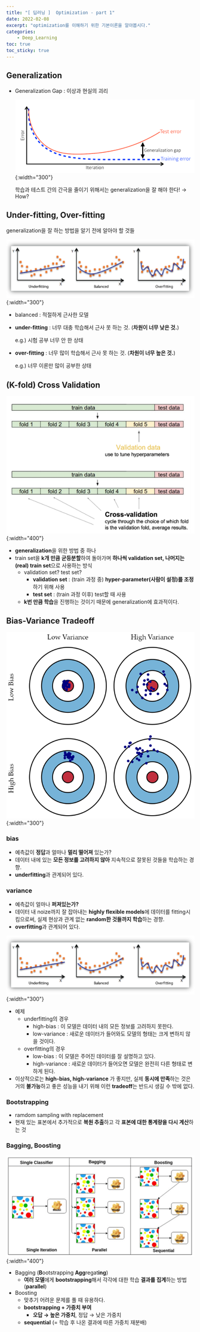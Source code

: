 ```yaml
---
title: "[ 딥러닝 ]  Optimization - part 1"
date: 2022-02-08
excerpt: "optimization를 이해하기 위한 기본이론을 알아봅시다."
categories: 
    - Deep_Learning
toc: true
toc_sticky: true
---
```



## Generalization

- Generalization Gap : 이상과 현실의 괴리
    
    ![1.png](/assets/images/posts/deep_learning/optimization/1.png){:width="300"}
    
    학습과 테스트 간의 간극을 줄이기 위해서는 generalization을 잘 해야 한다! → How?
    


## Under-fitting, Over-fitting

generalization을 잘 하는 방법을 알기 전에 알아야 할 것들

![2.png](/assets/images/posts/deep_learning/optimization/2.png){:width="300"}

- balanced : 적절하게 근사한 모델
- **under-fitting** : 너무 대충 학습해서 근사 못 하는 것. (**차원이 너무 낮은 것.**)
    
    e.g.) 시험 공부 너무 안 한 상태
    
- **over-fitting** : 너무 많이 학습해서 근사 못 하는 것. (**차원이 너무 높은 것.**)
    
    e.g.) 너무 이론만 많이 공부한 상태
    


## (K-fold) Cross Validation

![3.png](/assets/images/posts/deep_learning/optimization/3.png){:width="400"}

- **generalization**을 위한 방법 중 하나
- train set을 **k개 만큼** **균등분할**하여 돌아가며 **하나씩 validation set, 나머지는 (real) train set**으로 사용하는 방식
    - validation set? test set?
        - **validation set** : (train 과정 중) **hyper-parameter(사람이 설정)를 조정**하기 위해 사용
        - **test set** : (train 과정 이후) test할 때 사용
    - **k번 만큼 학습**을 진행하는 것이기 때문에 generalization에 효과적이다.



## Bias-Variance Tradeoff

![4.png](/assets/images/posts/deep_learning/optimization/4.png){:width="300"}

### bias

- 예측값이 **정답**과 얼마나 **멀리 떨어져** 있는가?
- 데이터 내에 있는 **모든 정보를 고려하지 않아** 지속적으로 잘못된 것들을 학습하는 경향.
- **underfitting**과 관계되어 있다.

### variance

- 예측값이 얼마나 **퍼져있는가?**
- 데이터 내 noize까지 잘 잡아내는 **highly flexible models**에 데이터를 fitting시킴으로써, 실제 현상과 관계 없는 **random한 것들까지 학습**하는 경향.
- **overfitting**과 관계되어 있다.

![2.png](/assets/images/posts/deep_learning/optimization/2.png){:width="300"}

- 예제
    - underfitting의 경우
        - high-bias : 이 모델은 데이터 내의 모든 정보를 고려하지 못한다.
        - low-variance : 새로운 데이터가 들어와도 모델의 형태는 크게 변하지 않을 것이다.
    - overfitting의 경우
        - low-bias : 이 모델은 주어진 데이터를 잘 설명하고 있다.
        - high-variance : 새로운 데이터가 들어오면 모델은 완전히 다른 형태로 변하게 된다.
- 이상적으로는 **high-bias, high-variance** 가 좋지만, 실제 **동시에 만족**하는 것은 거의 **불가능**하고 좋은 성능을 내기 위해 이런 **tradeoff**는 반드시 생길 수 밖에 없다.


### Bootstrapping

- ramdom sampling with replacement
- 현재 있는 표본에서 추가적으로 **복원 추출**하고 각 **표본에 대한 통계량을 다시 계산**하는 것


### Bagging, Boosting

![5.png](/assets/images/posts/deep_learning/optimization/5.png){:width="400"}

- Bagging (**B**ootstrapping **Agg**regat**ing**)
    - **여러 모델**에게 **bootstrapping**해서 각각에 대한 학습 **결과를 집계**하는 방법 (**parallel**)
- Boosting
    - 맞추기 어려운 문제를 풀 때 유용하다.
    - **bootstrapping + 가중치 부여**
        - **오답 → 높은 가중치**, 정답 → 낮은 가중치
    - **sequential** (= 학습 후 나온 결과에 따른 가중치 재분배)

